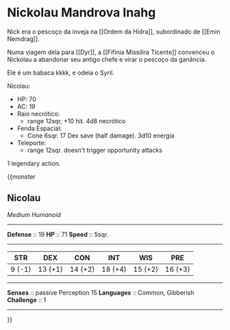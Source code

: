 # Nickolau Mandrova Inahg

Nick era o pescoço da inveja na [[Ordem da Hidra]], subordinado de [[Emin Nemdrag]].

Numa viagem dela para [[Dyr]], a [[Fifinia Missilira Ticente]] convenceu o Nickolau a abandonar seu antigo chefe e virar o pescoço da ganância.

Ele é um babaca kkkk, e odeia o Syril.

Nicolau:
- HP: 70
- AC: 19
- Raio necrótico:
	- range 12sqr, +10 hit. 4d8 necrótico
- Fenda Espacial:
	-  Cone 6sqr. 17 Dex save (half damage). 3d10 energia
- Teleporte:
	- range 12sqr. doesn't trigger opportunity attacks

1 legendary action.


{{monster
## Nicolau
*Medium Humanoid*
___
**Defense**     :: 19
**HP**          :: 71
**Speed**       :: 5sqr.
___
|  STR   |   DEX   |   CON   |   INT   |   WIS   |   PRE   |
|:------:|:-------:|:-------:|:-------:|:-------:|:-------:|
| 9 (-1) | 13 (+1) | 14 (+2) | 18 (+4) | 15 (+2) | 16 (+3) |
___
**Senses**               :: passive Perception 15
**Languages**            :: Common, Gibberish
**Challenge**            :: 1
___
}}

